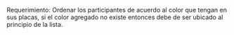 Requerimiento: Ordenar los participantes de acuerdo al color que tengan en sus placas, si el color agregado no existe entonces debe de ser ubicado al principio de la lista.
